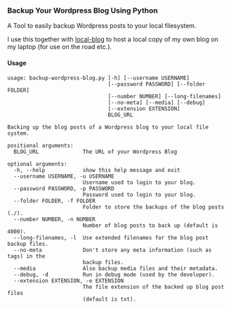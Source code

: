 
### Backup Your Wordpress Blog Using Python

A Tool to easily backup Wordpress posts to your local filesystem.

I use this together with [local-blog](https://github.com/pklaus/local-blog)
to host a local copy of my own blog on my laptop (for use on the road etc.).

#### Usage

    usage: backup-wordpress-blog.py [-h] [--username USERNAME]
                                    [--password PASSWORD] [--folder FOLDER]
                                    [--number NUMBER] [--long-filenames]
                                    [--no-meta] [--media] [--debug]
                                    [--extension EXTENSION]
                                    BLOG_URL
    
    Backing up the blog posts of a Wordpress blog to your local file system.
    
    positional arguments:
      BLOG_URL              The URL of your Wordpress Blog
    
    optional arguments:
      -h, --help            show this help message and exit
      --username USERNAME, -u USERNAME
                            Username used to login to your blog.
      --password PASSWORD, -p PASSWORD
                            Password used to login to your blog.
      --folder FOLDER, -f FOLDER
                            Folder to store the backups of the blog posts (./).
      --number NUMBER, -n NUMBER
                            Number of blog posts to back up (default is 4000).
      --long-filenames, -l  Use extended filenames for the blog post backup files.
      --no-meta             Don't store any meta information (such as tags) in the
                            backup files.
      --media               Also backup media files and their metadata.
      --debug, -d           Run in debug mode (used by the developer).
      --extension EXTENSION, -e EXTENSION
                            The file extension of the backed up blog post files
                            (default is txt).
